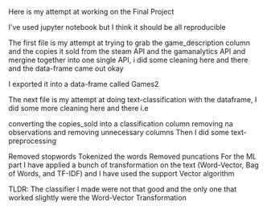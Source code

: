 Here is my attempt at working on the Final Project

I've used jupyter notebook but I think it should be all reproducible

The first file is my attempt at trying to grab the game_description column and the copies it sold from the steam API and the gamanalytics API and mergine together into one single API, i did some cleaning here and there and the data-frame came out okay

I exported it into a data-frame called Games2

The next file is my attempt at doing text-classification with the dataframe, I did some more cleaning here and there i.e

converting the copies_sold into a classification column
removing na observations
and removing unnecessary columns
Then I did some text-preprocessing

Removed stopwords
Tokenized the words
Removed puncations
For the ML part I have applied a bunch of transformation on the text (Word-Vector, Bag of Words, and TF-IDF) and I have used the support Vector algorithm

TLDR: The classifier I made were not that good and the only one that worked slightly were the Word-Vector Transformation
